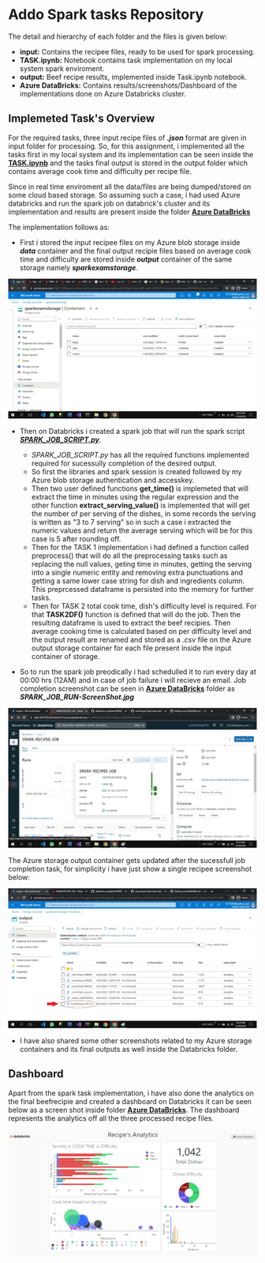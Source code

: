 # Addo Spark tasks Repository


The detail and hierarchy of each folder and the files is given below:

- **input:** Contains the recipee files, ready to be used for spark processing.
- **TASK.ipynb:** Notebook contains task implementation on my local system spark enviroment.
- **output:** Beef recipe results, implemented inside Task.ipynb notebook.
- **Azure DataBricks:** Contains results/screenshots/Dashboard of the implementations done on Azure Databricks cluster. 

## Implemeted Task's Overview
For the required tasks, three input recipe files of **_.json_** format are given in input folder for processing. So, for this assignment, i implemented all the tasks first in my local system and its implementation can be seen inside the **[TASK.ipynb]** and the tasks final output is stored in the output folder which contains average cook time and difficulty per recipe file.

Since in real time enviroment all the data/files are being dumped/stored on some cloud based storage. So assuming such a case, i had used Azure databricks and run the spark job on databrick's cluster and its implementation and results are present inside the folder **[Azure DataBricks]**  

The implementation follows as:

- First i stored the input recipee files on my Azure blob storage inside **_data_** container and the final output recipie files based on average cook time and difficulty are stored inside **_output_** container of the same storage namely **_sparkexamstorage_**.

![container](https://github.com/saadather94/exam/blob/Addo_Task/Syed-Shah-Asad-data-engineering-test/Azure%20DataBricks/Azure-StorageContainers-ScreenShot.jpg)


- Then on Databricks i created a spark job that will run the spark script **_[SPARK_JOB_SCRIPT.py]_**.
    - _SPARK_JOB_SCRIPT.py_ has all the required functions implemented required for sucessully completion of the desired output. 
    - So first the libraries and spark session is created followed by my Azure blob storage authentication and accesskey.
    - Then two user defined functions **get_time()** is implemeted that will extract the time in minutes using the regular expression and the other function **extract_serving_value()** is implemented that will get the number of per serving of the dishes, in some records the serving is written as "3 to 7 serving" so in such a case i extracted the numeric values and return the average serving which will be for this case is 5 after rounding off. 
    - Then for the TASK 1 implementation i had defined a function called preprocess() that will do all the preprocessing tasks such as replacing the null values, geting time in minutes, getting the serving into a single numeric entity and removing extra punctuations and getting a same lower case string for dish and ingredients column. This preprcessed dataframe is persisted into the memory for further tasks.
    - Then for TASK 2 total cook time, dish's difficulty level is required. For that **TASK2DF()** function is defined that will do the job. Then the resulting dataframe is used to extract the beef recipies. Then average cooking time is calculated based on per difficulty level and the output result are renamed and stored as a _.csv_ file on the Azure output storage container for each file present inside the input container of storage. 
        
- So to run the spark job preodically i had schedulled it to run every day at 00:00 hrs (12AM) and in case of job failure i will recieve an email. Job completion screenshot can be seen in **[Azure DataBricks]** folder as **_SPARK_JOB_RUN-ScreenShot.jpg_**

![sparkJob](https://github.com/saadather94/exam/blob/Addo_Task/Syed-Shah-Asad-data-engineering-test/Azure%20DataBricks/SPARK_JOB_RUN-ScreenShot.jpg)


The Azure storage output container gets updated after the sucessfull job completion task, for simplicity i have just show a single recipee screenshot below:

![outstorage](https://github.com/saadather94/exam/blob/Addo_Task/Syed-Shah-Asad-data-engineering-test/Azure%20DataBricks/Output-Recipe-ScreenShot.jpg)



- I have also shared some other screenshots related to my Azure storage containers and its final outputs as well inside the Databricks folder.

## Dashboard 

Apart from the spark task implementation, i have also done the analytics on the final beefrecipie and created a dashboard on Databricks it can be seen below as a screen shot inside folder **[Azure DataBricks]**. The dashboard represents the analytics off all the three processed recipe files.

![Dashboard](https://github.com/saadather94/exam/blob/Addo_Task/Syed-Shah-Asad-data-engineering-test/Azure%20DataBricks/FinalBeefRecipe-Dashboard-ScreenShot.jpg)




[TASK.ipynb]: https://github.com/saadather94/exam/blob/Addo_Task/Syed-Shah-Asad-data-engineering-test/TASK.ipynb "Task"
[SPARK_JOB_SCRIPT.py]: https://github.com/saadather94/exam/blob/Addo_Task/Syed-Shah-Asad-data-engineering-test/Azure%20DataBricks/SPARK_JOB_SCRIPT.py "SparkJob"
[Azure DataBricks]: https://github.com/saadather94/exam/tree/Addo_Task/Syed-Shah-Asad-data-engineering-test/Azure%20DataBricks "DataBricks"







